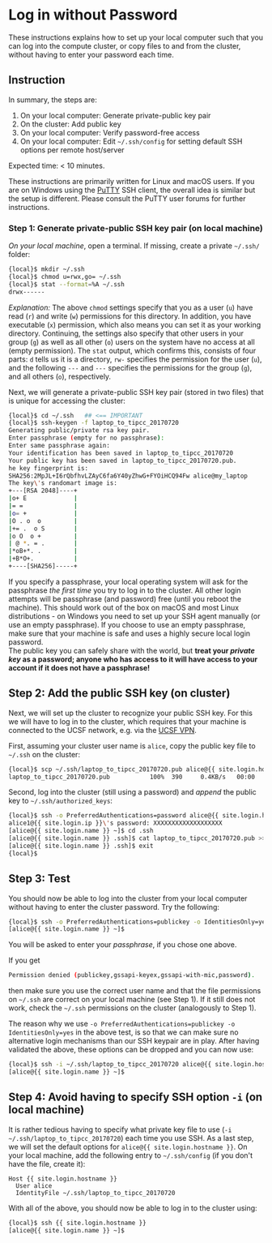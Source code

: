 # Log in without Password

These instructions explains how to set up your local computer such that you can log into the compute cluster, or copy files to and from the cluster, without having to enter your password each time.


## Instruction

In summary, the steps are:

1. On your local computer: Generate private-public key pair
2. On the cluster: Add public key
3. On your local computer: Verify password-free access
4. On your local computer: Edit `~/.ssh/config` for setting default SSH options per remote host/server

Expected time: < 10 minutes.

<div class="alert alert-info" role="alert">
These instructions are primarily written for Linux and macOS users.  If you are on Windows using the <a href="http://www.putty.org/">PuTTY</a> SSH client, the overall idea is similar but the setup is different.  Please consult the PuTTY user forums for further instructions.
</div>


### Step 1: Generate private-public SSH key pair (on local machine)

_On your local machine_, open a terminal.  If missing, create a private `~/.ssh/` folder:
```sh
{local}$ mkdir ~/.ssh
{local}$ chmod u=rwx,go= ~/.ssh
{local}$ stat --format=%A ~/.ssh
drwx------
```
_Explanation:_ The above `chmod` settings specify that you as a user (`u`) have read (`r`) and write (`w`) permissions for this directory.  In addition, you have executable (`x`) permission, which also means you can set it as your working directory.  Continuing, the settings also specify that other users in your group (`g`) as well as all other (`o`) users on the system have no access at all (empty permission).  The `stat` output, which confirms this, consists of four parts: `d` tells us it is a directory, `rw-` specifies the permission for the user (`u`), and the following `---` and `---` specifies the permissions for the group (`g`), and all others (`o`), respectively.


Next, we will generate a private-public SSH key pair (stored in two files) that is unique for accessing the cluster:
```sh
{local}$ cd ~/.ssh   ## <== IMPORTANT
{local}$ ssh-keygen -f laptop_to_tipcc_20170720
Generating public/private rsa key pair.
Enter passphrase (empty for no passphrase):
Enter same passphrase again:
Your identification has been saved in laptop_to_tipcc_20170720
Your public key has been saved in laptop_to_tipcc_20170720.pub.
he key fingerprint is:
SHA256:2MpJL+I6rQbfhvLZAyC6fa6Y40yZhwG+FYOiHCQ94Fw alice@my_laptop
The key\'s randomart image is:
+---[RSA 2048]----+
|o+ E             |
|= =              |
|o= +             |
|O . o  o         |
|+= .  o S        |
|o O  o +         |
| @ *. = .        |
|*oB+*. .         |
|+B*O+.           |
+----[SHA256]-----+
```
<div class="alert alert-info" role="alert">
If you specify a passphrase, your local operating system will ask for the passphrase <em>the first time</em> you try to log in to the cluster.  All other login attempts will be passphrase (and password) free (until you reboot the machine).  This should work out of the box on macOS and most Linux distributions - on Windows you need to set up your SSH agent manually (or use an empty passphrase).  If you choose to use an empty passphrase, make sure that your machine is safe and uses a highly secure local login password.
</div>

<div class="alert alert-danger" role="alert">
The public key you can safely share with the world, but <strong>treat your <em>private key</em> as a password; anyone who has access to it will have access to your account if it does not have a passphrase!</strong>
</div>


## Step 2: Add the public SSH key (on cluster)

Next, we will set up the cluster to recognize your public SSH key.  For this we will have to log in to the cluster, which requires that your machine is connected to the UCSF network, e.g. via the [UCSF VPN].

First, assuming your cluster user name is `alice`, copy the public key file to `~/.ssh` on the cluster:
```sh
{local}$ scp ~/.ssh/laptop_to_tipcc_20170720.pub alice@{{ site.login.hostname }}:.ssh/
laptop_to_tipcc_20170720.pub           100%  390     0.4KB/s   00:00
```

Second, log into the cluster (still using a password) and _append_ the public key to `~/.ssh/authorized_keys`:
```sh
{local}$ ssh -o PreferredAuthentications=password alice@{{ site.login.hostname }}
alice1@{{ site.login.ip }}\'s password: XXXXXXXXXXXXXXXXXXX
[alice@{{ site.login.name }} ~]$ cd .ssh
[alice@{{ site.login.name }} .ssh]$ cat laptop_to_tipcc_20170720.pub >> authorized_keys
[alice@{{ site.login.name }} .ssh]$ exit
{local}$ 
```


## Step 3: Test

You should now be able to log into the cluster from your local computer without having to enter the cluster password.  Try the following:
```sh
{local}$ ssh -o PreferredAuthentications=publickey -o IdentitiesOnly=yes -i ~/.ssh/laptop_to_tipcc_20170720 alice@{{ site.login.hostname }}
[alice@{{ site.login.name }} ~]$ 
```
You will be asked to enter your _passphrase_, if you chose one above.

If you get
```sh
Permission denied (publickey,gssapi-keyex,gssapi-with-mic,password).
```
then make sure you use the correct user name and that the file permissions on `~/.ssh` are correct on your local machine (see Step 1).  If it still does not work, check the `~/.ssh` permissions on the cluster (analogously to Step 1).

The reason why we use `-o PreferredAuthentications=publickey -o IdentitiesOnly=yes` in the above test, is so that we can make sure no alternative login mechanisms than our SSH keypair are in play.  After having validated the above, these options can be dropped and you can now use:
```sh
{local}$ ssh -i ~/.ssh/laptop_to_tipcc_20170720 alice@{{ site.login.hostname }}
[alice@{{ site.login.name }} ~]$ 
```


## Step 4: Avoid having to specify SSH option `-i` (on local machine)

It is rather tedious having to specify what private key file to use (`-i ~/.ssh/laptop_to_tipcc_20170720`) each time you use SSH.  As a last step, we will set the default options for `alice@{{ site.login.hostname }}`.  On your local machine, add the following entry to `~/.ssh/config` (if you don't have the file, create it):
```
Host {{ site.login.hostname }}
  User alice
  IdentityFile ~/.ssh/laptop_to_tipcc_20170720
```

With all of the above, you should now be able to log in to the cluster using:
```sh
{local}$ ssh {{ site.login.hostname }}
[alice@{{ site.login.name }} ~]$ 
```

[UCSF VPN]: https://it.ucsf.edu/services/vpn
